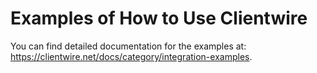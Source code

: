 # Examples of How to Use Clientwire

You can find detailed documentation for the examples at: https://clientwire.net/docs/category/integration-examples.
